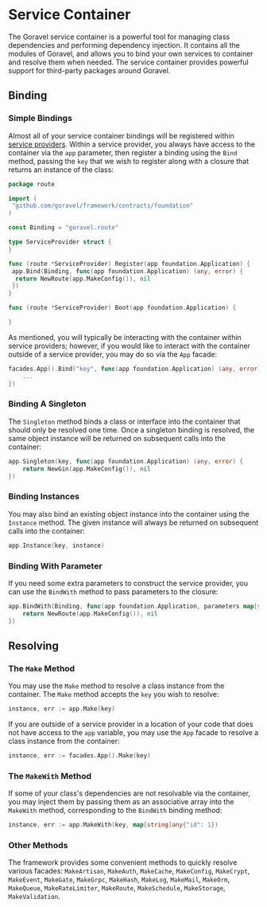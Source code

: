# Service Container

The Goravel service container is a powerful tool for managing class dependencies and performing dependency injection. It
contains all the modules of Goravel, and allows you to bind your own services to container and resolve them when needed.
The service container provides powerful support for third-party packages around Goravel.

## Binding

### Simple Bindings

Almost all of your service container bindings will be registered within [service providers](./providers).
Within a service provider, you always have access to the container via the `app` parameter, then register a binding
using the `Bind` method, passing the `key` that we wish to register along with a closure that returns an instance of the
class:

```go
package route

import (
 "github.com/goravel/framework/contracts/foundation"
)

const Binding = "goravel.route"

type ServiceProvider struct {
}

func (route *ServiceProvider) Register(app foundation.Application) {
 app.Bind(Binding, func(app foundation.Application) (any, error) {
  return NewRoute(app.MakeConfig()), nil
 })
}

func (route *ServiceProvider) Boot(app foundation.Application) {

}
```

As mentioned, you will typically be interacting with the container within service providers; however, if you would like
to interact with the container outside of a service provider, you may do so via the `App` facade:

```go
facades.App().Bind("key", func(app foundation.Application) (any, error) {
    ...
})
```

### Binding A Singleton

The `Singleton` method binds a class or interface into the container that should only be resolved one time. Once a
singleton binding is resolved, the same object instance will be returned on subsequent calls into the container:

```go
app.Singleton(key, func(app foundation.Application) (any, error) {
    return NewGin(app.MakeConfig()), nil
})
```

### Binding Instances

You may also bind an existing object instance into the container using the `Instance` method. The given instance will
always be returned on subsequent calls into the container:

```go
app.Instance(key, instance)
```

### Binding With Parameter

If you need some extra parameters to construct the service provider, you can use the `BindWith` method to pass
parameters to the closure:

```go
app.BindWith(Binding, func(app foundation.Application, parameters map[string]any) (any, error) {
    return NewRoute(app.MakeConfig()), nil
})
```

## Resolving

### The `Make` Method

You may use the `Make` method to resolve a class instance from the container. The `Make` method accepts the `key` you
wish to resolve:

```go
instance, err := app.Make(key)
```

If you are outside of a service provider in a location of your code that does not have access to the `app` variable, you
may use the `App` facade to resolve a class instance from the container:

```go
instance, err := facades.App().Make(key)
```

### The `MakeWith` Method

If some of your class's dependencies are not resolvable via the container, you may inject them by passing them as an
associative array into the `MakeWith` method, corresponding to the `BindWith` binding method:

```go
instance, err := app.MakeWith(key, map[string]any{"id": 1})
```

### Other Methods

The framework provides some convenient methods to quickly resolve various facades: `MakeArtisan`, `MakeAuth`,
`MakeCache`, `MakeConfig`, `MakeCrypt`, `MakeEvent`, `MakeGate`, `MakeGrpc`, `MakeHash`, `MakeLog`, `MakeMail`,
`MakeOrm`, `MakeQueue`, `MakeRateLimiter`, `MakeRoute`, `MakeSchedule`, `MakeStorage`, `MakeValidation`.
